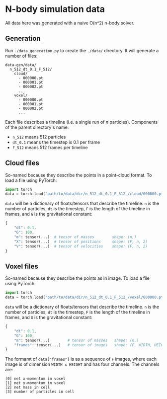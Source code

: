 # N-body simulation data

All data here was generated with a naive O(n^2) n-body solver.

## Generation

Run `./data_generation.py` to create the `./data/` directory. It will generate a number of files:

```
data-gen/data/
  n_512_dt_0.1_F_512/
    cloud/
      - 000000.pt
      - 000001.pt
      - 000002.pt
      ...
    voxel/
      - 000000.pt
      - 000001.pt
      - 000002.pt
      ...
```

Each file describes a timeline (i.e. a single run of $n$ particles). Components of the parent directory's name:

- `n_512` means 512 particles
- `dt_0.1` means the timestep is 0.1 per frame
- `F_512` means 512 frames per timeline

## Cloud files

So-named because they describe the points in a point-cloud format. To load a file using PyTorch:

```py
import torch
data = torch.load("path/to/data/dir/n_512_dt_0.1_F_512_/cloud/000000.pt")
```

`data` will be a dictionary of floats/tensors that describe the timeline. `n` is the number of particles, `dt` is the timestep, `F` is the length of the timeline in frames, and `G` is the gravitational constant:

```py
{
    "dt": 0.1,
    "G": 100,
    "m": tensor(...)  # tensor of masses        shape: (n,)
    "X": tensor(...)  # tensor of positions     shape: (F, n, 2)
    "V": tensor(...)  # tensor of velocities    shape: (F, n, 2)
}
```

## Voxel files

So-named because they describe the points as in image. To load a file using PyTorch:

```py
import torch
data = torch.load("path/to/data/dir/n_512_dt_0.1_F_512_/voxel/000000.pt")
```

`data` will be a dictionary of floats/tensors that describe the timeline. `n` is the number of particles, `dt` is the timestep, `F` is the length of the timeline in frames, and `G` is the gravitational constant:

```py
{
    "dt": 0.1,
    "G": 100,
    "m": tensor(...)        # tensor of masses   shape: (n,)
    "frames": tensor(...)   # tensor of images   shape: (F, WIDTH, HEIGHT, 4)
}
```

The formamt of `data["frames"]` is as a sequence of `F` images, where each image is of dimension `WIDTH x HEIGHT` and has four channels. The channels are:

```
[0] net x-momentum in voxel
[1] net y-momentum in voxel
[2] net mass in cell
[3] number of particles in cell
```
